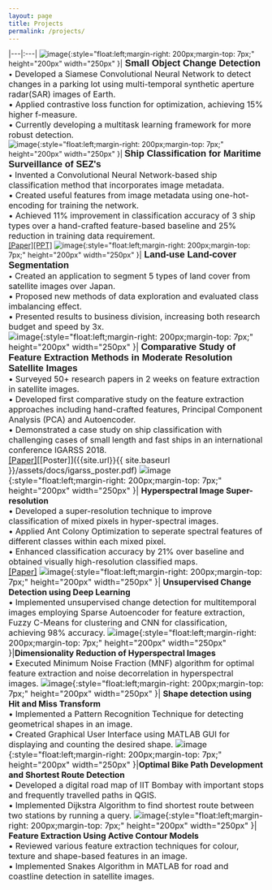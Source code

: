 ```yaml
---
layout: page
title: Projects
permalink: /projects/
---
```


 
|---|:---|
![image]({{site.url}}{{site.baseurl}}/assets/images/Change_detection.png){:style="float:left;margin-right: 200px;margin-top: 7px;" height="200px" width="250px" }|<span style="font-weight:bold"><font size="4" face="Arial"> Small Object Change Detection</font></span> <br>•<font size="3"> Developed a Siamese Convolutional Neural Network to detect changes in a parking lot using multi-temporal synthetic aperture radar(SAR) images of Earth.<br>• Applied contrastive loss function for optimization, achieving 15% higher f-measure.<br>• Currently developing a multitask learning framework for more robust detection.</font> <br>
![image]({{site.url}}{{site.baseurl}}/assets/images/project_1.jpg){:style="float:left;margin-right: 200px;margin-top: 7px;" height="200px" width="250px" }|  <span style="font-weight:bold"><font size="4" face="Arial"> Ship Classification for Maritime Surveillance of SEZ's</font></span> <br>•<font size="3"> Invented a Convolutional Neural Network-based ship classification method that incorporates image metadata.<br>•  Created useful features from image metadata using one-hot-encoding for training the network.<br>• Achieved 11% improvement in classification accuracy of 3 ship types over a hand-crafted feature-based baseline and 25% reduction in training data requirement.</font> <br>[[Paper]](https://www.spiedigitallibrary.org/conference-proceedings-of-spie/10789/107890C/CNN-based-ship-classification-method-incorporating-SAR-geometry-information/10.1117/12.2325282.short?SSO=1)[[PPT]]({{site.url}}{{site.baseurl}}/assets/docs/spie_ppt.pdf) 
![image]({{site.url}}{{site.baseurl}}/assets/images/RG_project.png){:style="float:left;margin-right: 200px;margin-top: 7px;" height="200px" width="250px" }|<span style="font-weight:bold"><font size="4" face="Arial"> Land-use Land-cover Segmentation</font></span> <br>•<font size="3"> Created an application to segment 5 types of land cover from satellite images over Japan.<br>• Proposed new methods of data exploration and evaluated class imbalancing effect.<br>• Presented results to business division, increasing both research budget and speed by 3x.<br>
![image]({{site.url}}{{site.baseurl}}/assets/images/project_2.PNG){:style="float:left;margin-right: 200px;margin-top: 7px;" height="200px" width="250px" }| <span style="font-weight:bold"><font size="4" face="arial"> Comparative Study of Feature Extraction Methods in Moderate Resolution Satellite Images </font></span><br>• Surveyed 50+ research papers in 2 weeks on feature extraction in satellite images.<br>• Developed first comparative study on the feature extraction approaches including hand-crafted features, Principal Component Analysis (PCA) and Autoencoder.<br>• Demonstrated a case study on ship classification with challenging cases of small length and fast ships in an international conference IGARSS 2018. <br>[[Paper]](https://ieeexplore.ieee.org/abstract/document/8518966)[[Poster]]({{site.url}}{{ site.baseurl }}/assets/docs/igarss_poster.pdf) 
![image]({{site.url}}{{site.baseurl}}/assets/images/project_3.jpg){:style="float:left;margin-right: 200px;margin-top: 7px;" height="200px" width="250px" }| **Hyperspectral Image Super-resolution**<br>• Developed a super-resolution technique to improve classification of mixed pixels in hyper-spectral images.<br>• Applied Ant Colony Optimization to seperate spectral features of different classes within each mixed pixel.<br>• Enhanced classification accuracy by 21% over baseline and obtained visually high-resolution classified maps. <br>[[Paper]](https://www.spiedigitallibrary.org/conference-proceedings-of-spie/9880/1/Sub-pixel-mapping-of-hyperspectral-imagery-using-super-resolution/10.1117/12.2223598.short?SSO=1)
![image]({{site.url}}{{site.baseurl}}/assets/images/project_4.PNG){:style="float:left;margin-right: 200px;margin-top: 7px;" height="200px" width="250px" }| **Unsupervised Change Detection using Deep Learning**<br>• Implemented unsupervised change detection for multitemporal images employing Sparse Autoencoder for feature extraction, Fuzzy C-Means for clustering and CNN for classification, achieving 98% accuracy.
![image]({{site.url}}{{site.baseurl}}/assets/images/project_7.jpg){:style="float:left;margin-right: 200px;margin-top: 7px;" height="200px" width="250px" }|**Dimensionality Reduction of Hyperspectral Images**<br>• Executed Minimum Noise Fraction (MNF) algorithm for optimal feature extraction and noise decorrelation in hyperspectral images.
![image]({{site.url}}{{site.baseurl}}/assets/images/project_6.jpg){:style="float:left;margin-right: 200px;margin-top: 7px;" height="200px" width="250px" }| **Shape detection using Hit and Miss Transform**<br>• Implemented a Pattern Recognition Technique for detecting geometrical shapes in an image.<br>• Created Graphical User Interface using MATLAB GUI for displaying and counting the desired shape.
![image]({{site.url}}{{site.baseurl}}/assets/images/project_8.jpg){:style="float:left;margin-right: 200px;margin-top: 7px;" height="200px" width="250px" }|**Optimal Bike Path Development and Shortest Route Detection** <br>• Developed a digital road map of IIT Bombay with important stops and frequently travelled paths in QGIS.<br>• Implemented Dijkstra Algorithm to find shortest route between two stations by running a query.
![image]({{site.url}}{{site.baseurl}}/assets/images/project_5.jpg){:style="float:left;margin-right: 200px;margin-top: 7px;" height="200px" width="250px" }| **Feature Extraction Using Active Contour Models**<br>• Reviewed various feature extraction techniques for colour, texture and shape-based features in an image.<br>• Implemented Snakes Algorithm in MATLAB for road and coastline detection in satellite images.

